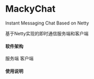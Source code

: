 # MackyChat
Instant Messaging Chat Based on Netty

基于Netty实现的即时通信服务端和客户端


#### 软件架构
服务端
客户端


#### 使用说明

